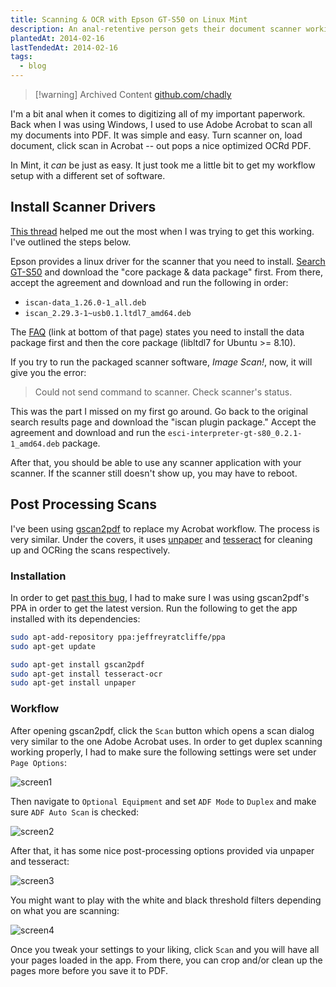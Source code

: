 ```yaml
---
title: Scanning & OCR with Epson GT-S50 on Linux Mint
description: An anal-retentive person gets their document scanner working on Linux.
plantedAt: 2014-02-16
lastTendedAt: 2014-02-16
tags:
  - blog
---
```

> [!warning] Archived Content
> [github.com/chadly](https://github.com/chadly/chadly.net)

I'm a bit anal when it comes to digitizing all of my important paperwork. Back when I was using Windows, I used to use Adobe Acrobat to scan all my documents into PDF. It was simple and easy. Turn scanner on, load document, click scan in Acrobat -- out pops a nice optimized OCRd PDF.

In Mint, it _can_ be just as easy. It just took me a little bit to get my workflow setup with a different set of software.

## Install Scanner Drivers

[This thread](http://ubuntuforums.org/showthread.php?t=2105342) helped me out the most when I was trying to get this working. I've outlined the steps below.

Epson provides a linux driver for the scanner that you need to install. [Search GT-S50](http://download.ebz.epson.net/dsc/search/01/search/?OSC=LX) and download the "core package & data package" first. From there, accept the agreement and download and run the following in order:

* `iscan-data_1.26.0-1_all.deb`
* `iscan_2.29.3-1~usb0.1.ltdl7_amd64.deb`

The [FAQ](http://download.ebz.epson.net/faq/linux/faq_ls_00002.html) (link at bottom of that page) states you need to install the data package first and then the core package (libltdl7 for Ubuntu >= 8.10).

If you try to run the packaged scanner software, _Image Scan!_, now, it will give you the error:

> Could not send command to scanner. Check scanner's status.

This was the part I missed on my first go around. Go back to the original search results page and download the "iscan plugin package." Accept the agreement and download and run the `esci-interpreter-gt-s80_0.2.1-1_amd64.deb` package.

After that, you should be able to use any scanner application with your scanner. If the scanner still doesn't show up, you may have to reboot.

## Post Processing Scans

I've been using [gscan2pdf](http://gscan2pdf.sourceforge.net/) to replace my Acrobat workflow. The process is very similar. Under the covers, it uses [unpaper](http://unpaper.berlios.de/) and [tesseract](https://code.google.com/p/tesseract-ocr/) for cleaning up and OCRing the scans respectively.

### Installation

In order to get [past this bug](https://bugs.debian.org/cgi-bin/bugreport.cgi?bug=700108), I had to make sure I was using gscan2pdf's PPA in order to get the latest version. Run the following to get the app installed with its dependencies:

```bash
sudo apt-add-repository ppa:jeffreyratcliffe/ppa
sudo apt-get update

sudo apt-get install gscan2pdf
sudo apt-get install tesseract-ocr
sudo apt-get install unpaper
```

### Workflow

After opening gscan2pdf, click the `Scan` button which opens a scan dialog very similar to the one Adobe Acrobat uses. In order to get duplex scanning working properly, I had to make sure the following settings were set under `Page Options`:

![screen1](screen1.png)

Then navigate to `Optional Equipment` and set `ADF Mode` to `Duplex` and make sure `ADF Auto Scan` is checked:

![screen2](screen2.png)

After that, it has some nice post-processing options provided via unpaper and tesseract:

![screen3](screen3.png)

You might want to play with the white and black threshold filters depending on what you are scanning:

![screen4](screen4.png)

Once you tweak your settings to your liking, click `Scan` and you will have all your pages loaded in the app. From there, you can crop and/or clean up the pages more before you save it to PDF.